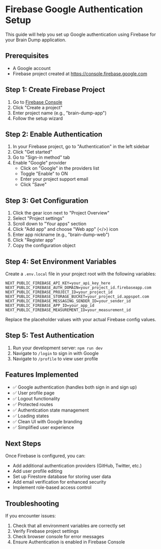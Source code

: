 # Firebase Google Authentication Setup

This guide will help you set up Google authentication using Firebase for your Brain Dump application.

## Prerequisites

- A Google account
- Firebase project created at https://console.firebase.google.com

## Step 1: Create Firebase Project

1. Go to [Firebase Console](https://console.firebase.google.com)
2. Click "Create a project"
3. Enter project name (e.g., "brain-dump-app")
4. Follow the setup wizard

## Step 2: Enable Authentication

1. In your Firebase project, go to "Authentication" in the left sidebar
2. Click "Get started"
3. Go to "Sign-in method" tab
4. Enable "Google" provider
   - Click on "Google" in the providers list
   - Toggle "Enable" to ON
   - Enter your project support email
   - Click "Save"

## Step 3: Get Configuration

1. Click the gear icon next to "Project Overview"
2. Select "Project settings"
3. Scroll down to "Your apps" section
4. Click "Add app" and choose "Web app" (</>) icon
5. Enter app nickname (e.g., "brain-dump-web")
6. Click "Register app"
7. Copy the configuration object

## Step 4: Set Environment Variables

Create a `.env.local` file in your project root with the following variables:

```
NEXT_PUBLIC_FIREBASE_API_KEY=your_api_key_here
NEXT_PUBLIC_FIREBASE_AUTH_DOMAIN=your_project_id.firebaseapp.com
NEXT_PUBLIC_FIREBASE_PROJECT_ID=your_project_id
NEXT_PUBLIC_FIREBASE_STORAGE_BUCKET=your_project_id.appspot.com
NEXT_PUBLIC_FIREBASE_MESSAGING_SENDER_ID=your_sender_id
NEXT_PUBLIC_FIREBASE_APP_ID=your_app_id
NEXT_PUBLIC_FIREBASE_MEASUREMENT_ID=your_measurement_id
```

Replace the placeholder values with your actual Firebase config values.

## Step 5: Test Authentication

1. Run your development server: `npm run dev`
2. Navigate to `/login` to sign in with Google
3. Navigate to `/profile` to view user profile

## Features Implemented

- ✅ Google authentication (handles both sign in and sign up)
- ✅ User profile page
- ✅ Logout functionality
- ✅ Protected routes
- ✅ Authentication state management
- ✅ Loading states
- ✅ Clean UI with Google branding
- ✅ Simplified user experience

## Next Steps

Once Firebase is configured, you can:
- Add additional authentication providers (GitHub, Twitter, etc.)
- Add user profile editing
- Set up Firestore database for storing user data
- Add email verification for enhanced security
- Implement role-based access control

## Troubleshooting

If you encounter issues:
1. Check that all environment variables are correctly set
2. Verify Firebase project settings
3. Check browser console for error messages
4. Ensure Authentication is enabled in Firebase Console 